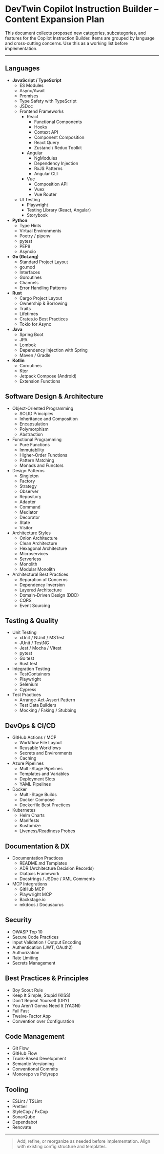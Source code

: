 # DevTwin Copilot Instruction Builder – Content Expansion Plan

This document collects proposed new categories, subcategories, and features for the Copilot Instruction Builder. Items are grouped by language and cross-cutting concerns. Use this as a working list before implementation.

---

## Languages
- **JavaScript / TypeScript**
  - ES Modules
  - Async/Await
  - Promises
  - Type Safety with TypeScript
  - JSDoc
  - Frontend Frameworks
    - React
      - Functional Components
      - Hooks
      - Context API
      - Component Composition
      - React Query
      - Zustand / Redux Toolkit
    - Angular
      - NgModules
      - Dependency Injection
      - RxJS Patterns
      - Angular CLI
    - Vue
      - Composition API
      - Vuex
      - Vue Router
  - UI Testing
    - Playwright
    - Testing Library (React, Angular)
    - Storybook
- **Python**
  - Type Hints
  - Virtual Environments
  - Poetry / pipenv
  - pytest
  - PEP8
  - Asyncio
- **Go (GoLang)**
  - Standard Project Layout
  - go.mod
  - Interfaces
  - Goroutines
  - Channels
  - Error Handling Patterns
- **Rust**
  - Cargo Project Layout
  - Ownership & Borrowing
  - Traits
  - Lifetimes
  - Crates.io Best Practices
  - Tokio for Async
- **Java**
  - Spring Boot
  - JPA
  - Lombok
  - Dependency Injection with Spring
  - Maven / Gradle
- **Kotlin**
  - Coroutines
  - Ktor
  - Jetpack Compose (Android)
  - Extension Functions

## Software Design & Architecture
- Object-Oriented Programming
  - SOLID Principles
  - Inheritance and Composition
  - Encapsulation
  - Polymorphism
  - Abstraction
- Functional Programming
  - Pure Functions
  - Immutability
  - Higher-Order Functions
  - Pattern Matching
  - Monads and Functors
- Design Patterns
  - Singleton
  - Factory
  - Strategy
  - Observer
  - Repository
  - Adapter
  - Command
  - Mediator
  - Decorator
  - State
  - Visitor
- Architecture Styles
  - Onion Architecture
  - Clean Architecture
  - Hexagonal Architecture
  - Microservices
  - Serverless
  - Monolith
  - Modular Monolith
- Architectural Best Practices
  - Separation of Concerns
  - Dependency Inversion
  - Layered Architecture
  - Domain-Driven Design (DDD)
  - CQRS
  - Event Sourcing

## Testing & Quality
- Unit Testing
  - xUnit / NUnit / MSTest
  - JUnit / TestNG
  - Jest / Mocha / Vitest
  - pytest
  - Go test
  - Rust test
- Integration Testing
  - TestContainers
  - Playwright
  - Selenium
  - Cypress
- Test Practices
  - Arrange-Act-Assert Pattern
  - Test Data Builders
  - Mocking / Faking / Stubbing

## DevOps & CI/CD
- GitHub Actions / MCP
  - Workflow File Layout
  - Reusable Workflows
  - Secrets and Environments
  - Caching
- Azure Pipelines
  - Multi-Stage Pipelines
  - Templates and Variables
  - Deployment Slots
  - YAML Pipelines
- Docker
  - Multi-Stage Builds
  - Docker Compose
  - Dockerfile Best Practices
- Kubernetes
  - Helm Charts
  - Manifests
  - Kustomize
  - Liveness/Readiness Probes

## Documentation & DX
- Documentation Practices
  - README.md Templates
  - ADR (Architecture Decision Records)
  - Diataxis Framework
  - Docstrings / JSDoc / XML Comments
- MCP Integrations
  - GitHub MCP
  - Playwright MCP
  - Backstage.io
  - mkdocs / Docusaurus

## Security
- OWASP Top 10
- Secure Code Practices
- Input Validation / Output Encoding
- Authentication (JWT, OAuth2)
- Authorization
- Rate Limiting
- Secrets Management

## Best Practices & Principles
- Boy Scout Rule
- Keep It Simple, Stupid (KISS)
- Don't Repeat Yourself (DRY)
- You Aren’t Gonna Need It (YAGNI)
- Fail Fast
- Twelve-Factor App
- Convention over Configuration

## Code Management
- Git Flow
- GitHub Flow
- Trunk-Based Development
- Semantic Versioning
- Conventional Commits
- Monorepo vs Polyrepo

## Tooling
- ESLint / TSLint
- Prettier
- StyleCop / FxCop
- SonarQube
- Dependabot
- Renovate

---

> Add, refine, or reorganize as needed before implementation. Align with existing config structure and templates.
